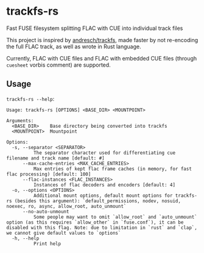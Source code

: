# trackfs-rs
Fast FUSE filesystem splitting FLAC with CUE into individual track files

This project is inspired by [andresch/trackfs](https://github.com/andresch/trackfs), made faster by not re-encoding the full FLAC track, as well as wrote in Rust language.

Currently, FLAC with CUE files and FLAC with embedded CUE files (through `cuesheet` vorbis comment) are supported.

## Usage
`trackfs-rs --help`:
```
Usage: trackfs-rs [OPTIONS] <BASE_DIR> <MOUNTPOINT>

Arguments:
  <BASE_DIR>    Base directory being converted into trackfs
  <MOUNTPOINT>  Mountpoint

Options:
  -s, --separator <SEPARATOR>
          The separator character used for differentiating cue filename and track name [default: #]
      --max-cache-entries <MAX_CACHE_ENTRIES>
          Max entries of kept flac frame caches (in memory, for fast flac processing) [default: 100]
      --flac-instances <FLAC_INSTANCES>
          Instances of flac decoders and encoders [default: 4]
  -o, --options <OPTIONS>
          Additional mount options, default mount options for trackfs-rs (besides this argument): `default_permissions, nodev, nosuid, noexec, ro, async, allow_root, auto_unmount`
      --no-auto-unmount
          Some people may want to omit `allow_root` and `auto_unmount` option (as this requires `allow_other` in `fuse.conf`), it can be disabled with this flag. Note: due to limitation in `rust` and `clap`, we cannot give default values to `options`
  -h, --help
          Print help
```

